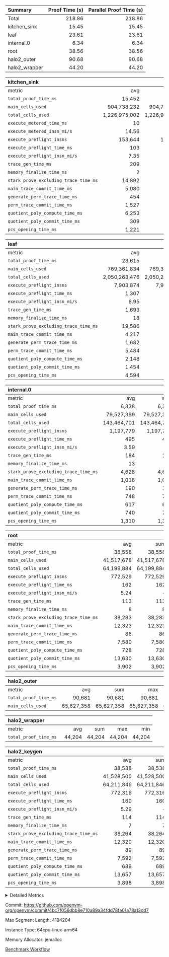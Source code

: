 | Summary | Proof Time (s) | Parallel Proof Time (s) |
|:---|---:|---:|
| Total |  218.86 |  218.86 |
| kitchen_sink |  15.45 |  15.45 |
| leaf |  23.61 |  23.61 |
| internal.0 |  6.34 |  6.34 |
| root |  38.56 |  38.56 |
| halo2_outer |  90.68 |  90.68 |
| halo2_wrapper |  44.20 |  44.20 |


| kitchen_sink |||||
|:---|---:|---:|---:|---:|
|metric|avg|sum|max|min|
| `total_proof_time_ms ` |  15,452 |  15,452 |  15,452 |  15,452 |
| `main_cells_used     ` |  904,738,232 |  904,738,232 |  904,738,232 |  904,738,232 |
| `total_cells_used    ` |  1,226,975,002 |  1,226,975,002 |  1,226,975,002 |  1,226,975,002 |
| `execute_metered_time_ms` |  10 | -          | -          | -          |
| `execute_metered_insn_mi/s` |  14.56 | -          |  14.56 |  14.56 |
| `execute_preflight_insns` |  153,644 |  153,644 |  153,644 |  153,644 |
| `execute_preflight_time_ms` |  103 |  103 |  103 |  103 |
| `execute_preflight_insn_mi/s` |  7.35 | -          |  7.35 |  7.35 |
| `trace_gen_time_ms   ` |  209 |  209 |  209 |  209 |
| `memory_finalize_time_ms` |  2 |  2 |  2 |  2 |
| `stark_prove_excluding_trace_time_ms` |  14,892 |  14,892 |  14,892 |  14,892 |
| `main_trace_commit_time_ms` |  5,080 |  5,080 |  5,080 |  5,080 |
| `generate_perm_trace_time_ms` |  454 |  454 |  454 |  454 |
| `perm_trace_commit_time_ms` |  1,527 |  1,527 |  1,527 |  1,527 |
| `quotient_poly_compute_time_ms` |  6,253 |  6,253 |  6,253 |  6,253 |
| `quotient_poly_commit_time_ms` |  309 |  309 |  309 |  309 |
| `pcs_opening_time_ms ` |  1,221 |  1,221 |  1,221 |  1,221 |

| leaf |||||
|:---|---:|---:|---:|---:|
|metric|avg|sum|max|min|
| `total_proof_time_ms ` |  23,615 |  23,615 |  23,615 |  23,615 |
| `main_cells_used     ` |  769,361,834 |  769,361,834 |  769,361,834 |  769,361,834 |
| `total_cells_used    ` |  2,050,263,476 |  2,050,263,476 |  2,050,263,476 |  2,050,263,476 |
| `execute_preflight_insns` |  7,903,874 |  7,903,874 |  7,903,874 |  7,903,874 |
| `execute_preflight_time_ms` |  1,307 |  1,307 |  1,307 |  1,307 |
| `execute_preflight_insn_mi/s` |  6.95 | -          |  6.95 |  6.95 |
| `trace_gen_time_ms   ` |  1,693 |  1,693 |  1,693 |  1,693 |
| `memory_finalize_time_ms` |  18 |  18 |  18 |  18 |
| `stark_prove_excluding_trace_time_ms` |  19,586 |  19,586 |  19,586 |  19,586 |
| `main_trace_commit_time_ms` |  4,217 |  4,217 |  4,217 |  4,217 |
| `generate_perm_trace_time_ms` |  1,682 |  1,682 |  1,682 |  1,682 |
| `perm_trace_commit_time_ms` |  5,484 |  5,484 |  5,484 |  5,484 |
| `quotient_poly_compute_time_ms` |  2,148 |  2,148 |  2,148 |  2,148 |
| `quotient_poly_commit_time_ms` |  1,454 |  1,454 |  1,454 |  1,454 |
| `pcs_opening_time_ms ` |  4,594 |  4,594 |  4,594 |  4,594 |

| internal.0 |||||
|:---|---:|---:|---:|---:|
|metric|avg|sum|max|min|
| `total_proof_time_ms ` |  6,338 |  6,338 |  6,338 |  6,338 |
| `main_cells_used     ` |  79,527,399 |  79,527,399 |  79,527,399 |  79,527,399 |
| `total_cells_used    ` |  143,464,701 |  143,464,701 |  143,464,701 |  143,464,701 |
| `execute_preflight_insns` |  1,197,779 |  1,197,779 |  1,197,779 |  1,197,779 |
| `execute_preflight_time_ms` |  495 |  495 |  495 |  495 |
| `execute_preflight_insn_mi/s` |  3.59 | -          |  3.59 |  3.59 |
| `trace_gen_time_ms   ` |  184 |  184 |  184 |  184 |
| `memory_finalize_time_ms` |  13 |  13 |  13 |  13 |
| `stark_prove_excluding_trace_time_ms` |  4,628 |  4,628 |  4,628 |  4,628 |
| `main_trace_commit_time_ms` |  1,018 |  1,018 |  1,018 |  1,018 |
| `generate_perm_trace_time_ms` |  190 |  190 |  190 |  190 |
| `perm_trace_commit_time_ms` |  748 |  748 |  748 |  748 |
| `quotient_poly_compute_time_ms` |  617 |  617 |  617 |  617 |
| `quotient_poly_commit_time_ms` |  740 |  740 |  740 |  740 |
| `pcs_opening_time_ms ` |  1,310 |  1,310 |  1,310 |  1,310 |

| root |||||
|:---|---:|---:|---:|---:|
|metric|avg|sum|max|min|
| `total_proof_time_ms ` |  38,558 |  38,558 |  38,558 |  38,558 |
| `main_cells_used     ` |  41,517,678 |  41,517,678 |  41,517,678 |  41,517,678 |
| `total_cells_used    ` |  64,199,884 |  64,199,884 |  64,199,884 |  64,199,884 |
| `execute_preflight_insns` |  772,529 |  772,529 |  772,529 |  772,529 |
| `execute_preflight_time_ms` |  162 |  162 |  162 |  162 |
| `execute_preflight_insn_mi/s` |  5.24 | -          |  5.24 |  5.24 |
| `trace_gen_time_ms   ` |  113 |  113 |  113 |  113 |
| `memory_finalize_time_ms` |  8 |  8 |  8 |  8 |
| `stark_prove_excluding_trace_time_ms` |  38,283 |  38,283 |  38,283 |  38,283 |
| `main_trace_commit_time_ms` |  12,323 |  12,323 |  12,323 |  12,323 |
| `generate_perm_trace_time_ms` |  86 |  86 |  86 |  86 |
| `perm_trace_commit_time_ms` |  7,580 |  7,580 |  7,580 |  7,580 |
| `quotient_poly_compute_time_ms` |  728 |  728 |  728 |  728 |
| `quotient_poly_commit_time_ms` |  13,630 |  13,630 |  13,630 |  13,630 |
| `pcs_opening_time_ms ` |  3,902 |  3,902 |  3,902 |  3,902 |

| halo2_outer |||||
|:---|---:|---:|---:|---:|
|metric|avg|sum|max|min|
| `total_proof_time_ms ` |  90,681 |  90,681 |  90,681 |  90,681 |
| `main_cells_used     ` |  65,627,358 |  65,627,358 |  65,627,358 |  65,627,358 |

| halo2_wrapper |||||
|:---|---:|---:|---:|---:|
|metric|avg|sum|max|min|
| `total_proof_time_ms ` |  44,204 |  44,204 |  44,204 |  44,204 |

| halo2_keygen |||||
|:---|---:|---:|---:|---:|
|metric|avg|sum|max|min|
| `total_proof_time_ms ` |  38,538 |  38,538 |  38,538 |  38,538 |
| `main_cells_used     ` |  41,528,500 |  41,528,500 |  41,528,500 |  41,528,500 |
| `total_cells_used    ` |  64,211,846 |  64,211,846 |  64,211,846 |  64,211,846 |
| `execute_preflight_insns` |  772,316 |  772,316 |  772,316 |  772,316 |
| `execute_preflight_time_ms` |  160 |  160 |  160 |  160 |
| `execute_preflight_insn_mi/s` |  5.29 | -          |  5.29 |  5.29 |
| `trace_gen_time_ms   ` |  114 |  114 |  114 |  114 |
| `memory_finalize_time_ms` |  7 |  7 |  7 |  7 |
| `stark_prove_excluding_trace_time_ms` |  38,264 |  38,264 |  38,264 |  38,264 |
| `main_trace_commit_time_ms` |  12,320 |  12,320 |  12,320 |  12,320 |
| `generate_perm_trace_time_ms` |  89 |  89 |  89 |  89 |
| `perm_trace_commit_time_ms` |  7,592 |  7,592 |  7,592 |  7,592 |
| `quotient_poly_compute_time_ms` |  689 |  689 |  689 |  689 |
| `quotient_poly_commit_time_ms` |  13,657 |  13,657 |  13,657 |  13,657 |
| `pcs_opening_time_ms ` |  3,898 |  3,898 |  3,898 |  3,898 |



<details>
<summary>Detailed Metrics</summary>

|  | vm.create_initial_state_time_ms | trace_gen_time_ms | total_cells_used | system_trace_gen_time_ms | single_trace_gen_time_ms | prove_time_ms | prove_for_evm_time_ms | memory_to_vec_partition_time_ms | memory_finalize_time_ms | main_cells_used | keygen_time_ms | execute_preflight_time_ms | execute_preflight_insns | execute_preflight_insn_mi/s | app proof_time_ms | agg_layer_time_ms |
| --- | --- | --- | --- | --- | --- | --- | --- | --- | --- | --- | --- | --- | --- | --- | --- |
|  | 0 | 114 | 64,199,884 | 114 | 0 | 90,695 | 44,204 | 23 | 8 | 41,517,678 | 172,792 | 324 | 772,529 | 5.31 | 15,502 | 39,593 | 

| group | vm.reset_state_time_ms | vm.create_initial_state_time_ms | trace_gen_time_ms | total_proof_time_ms | total_cells_used | total_cells | system_trace_gen_time_ms | stark_prove_excluding_trace_time_ms | single_trace_gen_time_ms | single_leaf_agg_time_ms | single_internal_agg_time_ms | quotient_poly_compute_time_ms | quotient_poly_commit_time_ms | prove_segment_time_ms | perm_trace_commit_time_ms | pcs_opening_time_ms | num_children | memory_to_vec_partition_time_ms | memory_finalize_time_ms | main_trace_commit_time_ms | main_cells_used | halo2_total_cells | halo2_keygen_time_ms | generate_perm_trace_time_ms | fri.log_blowup | execute_preflight_time_ms | execute_preflight_insns | execute_preflight_insn_mi/s | execute_metered_time_ms | execute_metered_insns | execute_metered_insn_mi/s | compute_user_public_values_proof_time_ms |
| --- | --- | --- | --- | --- | --- | --- | --- | --- | --- | --- | --- | --- | --- | --- | --- | --- | --- | --- | --- | --- | --- | --- | --- | --- | --- | --- | --- | --- | --- | --- | --- | --- |
| halo2_keygen | 0 | 0 | 114 | 38,538 | 64,211,846 | 80,435,354 | 114 | 38,264 | 0 |  |  | 689 | 13,657 |  | 7,592 | 3,898 |  |  | 7 | 12,320 | 41,528,500 | 5,447,564 | 19,019 | 89 |  | 160 | 772,316 | 5.29 |  |  |  |  | 
| halo2_outer |  |  |  | 90,681 |  |  |  |  |  |  |  |  |  |  |  |  |  |  |  |  | 65,627,358 |  |  |  |  |  |  |  |  |  |  |  | 
| halo2_wrapper |  |  |  | 44,204 |  |  |  |  |  |  |  |  |  |  |  |  |  |  |  |  |  |  |  |  |  |  |  |  |  |  |  |  | 
| internal.0 |  |  |  |  |  |  |  |  |  |  | 6,339 |  |  |  |  |  | 3 |  |  |  |  |  |  |  | 2 |  |  |  |  |  |  |  | 
| kitchen_sink | 0 |  |  |  |  |  |  |  |  |  |  |  |  | 15,452 |  |  |  | 7 |  |  |  |  |  |  | 1 |  |  |  | 10 | 153,644 | 14.56 | 37 | 
| leaf |  |  |  |  |  |  |  |  |  | 23,622 |  |  |  |  |  |  | 1 |  |  |  |  |  |  |  | 1 |  |  |  |  |  |  |  | 

| group | air_name | rows | prep_cols | perm_cols | main_cols | cells |
| --- | --- | --- | --- | --- | --- | --- |
| halo2_keygen | AccessAdapterAir<2> | 262,144 |  | 8 | 11 | 4,980,736 | 
| halo2_keygen | AccessAdapterAir<4> | 131,072 |  | 8 | 13 | 2,752,512 | 
| halo2_keygen | AccessAdapterAir<8> | 4,096 |  | 8 | 17 | 102,400 | 
| halo2_keygen | FriReducedOpeningAir | 131,072 |  | 24 | 27 | 6,684,672 | 
| halo2_keygen | JalRangeCheckAir | 32,768 |  | 12 | 12 | 786,432 | 
| halo2_keygen | NativePoseidon2Air<BabyBearParameters>, 1> | 32,768 |  | 84 | 398 | 15,794,176 | 
| halo2_keygen | PhantomAir | 8,192 |  | 8 | 6 | 114,688 | 
| halo2_keygen | ProgramAir | 131,072 |  | 8 | 10 | 2,359,296 | 
| halo2_keygen | VariableRangeCheckerAir | 262,144 | 2 | 8 | 1 | 2,359,296 | 
| halo2_keygen | VmAirWrapper<AluNativeAdapterAir, FieldArithmeticCoreAir> | 524,288 |  | 12 | 29 | 21,495,808 | 
| halo2_keygen | VmAirWrapper<BranchNativeAdapterAir, BranchEqualCoreAir<1> | 131,072 |  | 12 | 23 | 4,587,520 | 
| halo2_keygen | VmAirWrapper<NativeAdapterAir<2, 0>, PublicValuesCoreAir> | 64 |  | 12 | 22 | 2,176 | 
| halo2_keygen | VmAirWrapper<NativeLoadStoreAdapterAir<1>, NativeLoadStoreCoreAir<1> | 262,144 |  | 16 | 21 | 9,699,328 | 
| halo2_keygen | VmAirWrapper<NativeLoadStoreAdapterAir<4>, NativeLoadStoreCoreAir<4> | 65,536 |  | 16 | 27 | 2,818,048 | 
| halo2_keygen | VmAirWrapper<NativeVectorizedAdapterAir<4>, FieldExtensionCoreAir> | 65,536 |  | 12 | 38 | 3,276,800 | 
| halo2_keygen | VmConnectorAir | 2 | 1 | 8 | 5 | 26 | 
| halo2_keygen | VolatileBoundaryAir | 131,072 |  | 8 | 12 | 2,621,440 | 

| group | air_name | idx | rows | prep_cols | perm_cols | main_cols | cells |
| --- | --- | --- | --- | --- | --- | --- | --- |
| internal.0 | AccessAdapterAir<2> | 0 | 524,288 |  | 12 | 11 | 12,058,624 | 
| internal.0 | AccessAdapterAir<4> | 0 | 262,144 |  | 12 | 13 | 6,553,600 | 
| internal.0 | AccessAdapterAir<8> | 0 | 4,096 |  | 12 | 17 | 118,784 | 
| internal.0 | FriReducedOpeningAir | 0 | 524,288 |  | 44 | 27 | 37,224,448 | 
| internal.0 | JalRangeCheckAir | 0 | 65,536 |  | 16 | 12 | 1,835,008 | 
| internal.0 | NativePoseidon2Air<BabyBearParameters>, 1> | 0 | 131,072 |  | 160 | 398 | 73,138,176 | 
| internal.0 | PhantomAir | 0 | 32,768 |  | 8 | 6 | 458,752 | 
| internal.0 | ProgramAir | 0 | 131,072 |  | 8 | 10 | 2,359,296 | 
| internal.0 | VariableRangeCheckerAir | 0 | 262,144 | 2 | 8 | 1 | 2,359,296 | 
| internal.0 | VmAirWrapper<AluNativeAdapterAir, FieldArithmeticCoreAir> | 0 | 1,048,576 |  | 20 | 29 | 51,380,224 | 
| internal.0 | VmAirWrapper<BranchNativeAdapterAir, BranchEqualCoreAir<1> | 0 | 131,072 |  | 16 | 23 | 5,111,808 | 
| internal.0 | VmAirWrapper<NativeAdapterAir<2, 0>, PublicValuesCoreAir> | 0 | 64 |  | 16 | 23 | 2,496 | 
| internal.0 | VmAirWrapper<NativeLoadStoreAdapterAir<1>, NativeLoadStoreCoreAir<1> | 0 | 262,144 |  | 24 | 21 | 11,796,480 | 
| internal.0 | VmAirWrapper<NativeLoadStoreAdapterAir<4>, NativeLoadStoreCoreAir<4> | 0 | 131,072 |  | 24 | 27 | 6,684,672 | 
| internal.0 | VmAirWrapper<NativeVectorizedAdapterAir<4>, FieldExtensionCoreAir> | 0 | 131,072 |  | 20 | 38 | 7,602,176 | 
| internal.0 | VmConnectorAir | 0 | 2 | 1 | 12 | 5 | 34 | 
| internal.0 | VolatileBoundaryAir | 0 | 262,144 |  | 12 | 12 | 6,291,456 | 
| leaf | AccessAdapterAir<2> | 0 | 4,194,304 |  | 16 | 11 | 113,246,208 | 
| leaf | AccessAdapterAir<4> | 0 | 2,097,152 |  | 16 | 13 | 60,817,408 | 
| leaf | AccessAdapterAir<8> | 0 | 131,072 |  | 16 | 17 | 4,325,376 | 
| leaf | FriReducedOpeningAir | 0 | 8,388,608 |  | 84 | 27 | 931,135,488 | 
| leaf | JalRangeCheckAir | 0 | 131,072 |  | 28 | 12 | 5,242,880 | 
| leaf | NativePoseidon2Air<BabyBearParameters>, 1> | 0 | 1,048,576 |  | 312 | 398 | 744,488,960 | 
| leaf | PhantomAir | 0 | 32,768 |  | 12 | 6 | 589,824 | 
| leaf | ProgramAir | 0 | 2,097,152 |  | 8 | 10 | 37,748,736 | 
| leaf | VariableRangeCheckerAir | 0 | 262,144 | 2 | 8 | 1 | 2,359,296 | 
| leaf | VmAirWrapper<AluNativeAdapterAir, FieldArithmeticCoreAir> | 0 | 4,194,304 |  | 36 | 29 | 272,629,760 | 
| leaf | VmAirWrapper<BranchNativeAdapterAir, BranchEqualCoreAir<1> | 0 | 1,048,576 |  | 28 | 23 | 53,477,376 | 
| leaf | VmAirWrapper<NativeAdapterAir<2, 0>, PublicValuesCoreAir> | 0 | 64 |  | 28 | 27 | 3,520 | 
| leaf | VmAirWrapper<NativeLoadStoreAdapterAir<1>, NativeLoadStoreCoreAir<1> | 0 | 2,097,152 |  | 40 | 21 | 127,926,272 | 
| leaf | VmAirWrapper<NativeLoadStoreAdapterAir<4>, NativeLoadStoreCoreAir<4> | 0 | 524,288 |  | 40 | 27 | 35,127,296 | 
| leaf | VmAirWrapper<NativeVectorizedAdapterAir<4>, FieldExtensionCoreAir> | 0 | 1,048,576 |  | 36 | 38 | 77,594,624 | 
| leaf | VmConnectorAir | 0 | 2 | 1 | 16 | 5 | 42 | 
| leaf | VolatileBoundaryAir | 0 | 1,048,576 |  | 20 | 12 | 33,554,432 | 
| root | AccessAdapterAir<2> | 0 | 262,144 |  | 8 | 11 | 4,980,736 | 
| root | AccessAdapterAir<4> | 0 | 131,072 |  | 8 | 13 | 2,752,512 | 
| root | AccessAdapterAir<8> | 0 | 4,096 |  | 8 | 17 | 102,400 | 
| root | FriReducedOpeningAir | 0 | 131,072 |  | 24 | 27 | 6,684,672 | 
| root | JalRangeCheckAir | 0 | 32,768 |  | 12 | 12 | 786,432 | 
| root | NativePoseidon2Air<BabyBearParameters>, 1> | 0 | 32,768 |  | 84 | 398 | 15,794,176 | 
| root | PhantomAir | 0 | 8,192 |  | 8 | 6 | 114,688 | 
| root | ProgramAir | 0 | 131,072 |  | 8 | 10 | 2,359,296 | 
| root | VariableRangeCheckerAir | 0 | 262,144 | 2 | 8 | 1 | 2,359,296 | 
| root | VmAirWrapper<AluNativeAdapterAir, FieldArithmeticCoreAir> | 0 | 524,288 |  | 12 | 29 | 21,495,808 | 
| root | VmAirWrapper<BranchNativeAdapterAir, BranchEqualCoreAir<1> | 0 | 131,072 |  | 12 | 23 | 4,587,520 | 
| root | VmAirWrapper<NativeAdapterAir<2, 0>, PublicValuesCoreAir> | 0 | 64 |  | 12 | 22 | 2,176 | 
| root | VmAirWrapper<NativeLoadStoreAdapterAir<1>, NativeLoadStoreCoreAir<1> | 0 | 262,144 |  | 16 | 21 | 9,699,328 | 
| root | VmAirWrapper<NativeLoadStoreAdapterAir<4>, NativeLoadStoreCoreAir<4> | 0 | 65,536 |  | 16 | 27 | 2,818,048 | 
| root | VmAirWrapper<NativeVectorizedAdapterAir<4>, FieldExtensionCoreAir> | 0 | 65,536 |  | 12 | 38 | 3,276,800 | 
| root | VmConnectorAir | 0 | 2 | 1 | 8 | 5 | 26 | 
| root | VolatileBoundaryAir | 0 | 131,072 |  | 8 | 12 | 2,621,440 | 

| group | air_name | segment | rows | prep_cols | perm_cols | main_cols | cells |
| --- | --- | --- | --- | --- | --- | --- | --- |
| kitchen_sink | AccessAdapterAir<16> | 0 | 262,144 |  | 16 | 25 | 10,747,904 | 
| kitchen_sink | AccessAdapterAir<32> | 0 | 8,192 |  | 16 | 41 | 466,944 | 
| kitchen_sink | AccessAdapterAir<8> | 0 | 524,288 |  | 16 | 17 | 17,301,504 | 
| kitchen_sink | BitwiseOperationLookupAir<8> | 0 | 65,536 | 3 | 8 | 2 | 655,360 | 
| kitchen_sink | KeccakVmAir | 0 | 262,144 |  | 1,056 | 3,163 | 1,105,985,536 | 
| kitchen_sink | MemoryMerkleAir<8> | 0 | 16,384 |  | 16 | 32 | 786,432 | 
| kitchen_sink | PersistentBoundaryAir<8> | 0 | 8,192 |  | 12 | 20 | 262,144 | 
| kitchen_sink | Poseidon2PeripheryAir<BabyBearParameters>, 1> | 0 | 4,096 |  | 8 | 300 | 1,261,568 | 
| kitchen_sink | ProgramAir | 0 | 16,384 |  | 8 | 10 | 294,912 | 
| kitchen_sink | RangeTupleCheckerAir<2> | 0 | 2,097,152 | 2 | 8 | 1 | 18,874,368 | 
| kitchen_sink | Sha256VmAir | 0 | 524,288 |  | 108 | 470 | 303,038,464 | 
| kitchen_sink | VariableRangeCheckerAir | 0 | 262,144 | 2 | 8 | 1 | 2,359,296 | 
| kitchen_sink | VmAirWrapper<Rv32BaseAluAdapterAir, BaseAluCoreAir<4, 8> | 0 | 32,768 |  | 52 | 36 | 2,883,584 | 
| kitchen_sink | VmAirWrapper<Rv32BaseAluAdapterAir, LessThanCoreAir<4, 8> | 0 | 2,048 |  | 40 | 37 | 157,696 | 
| kitchen_sink | VmAirWrapper<Rv32BaseAluAdapterAir, ShiftCoreAir<4, 8> | 0 | 16,384 |  | 52 | 53 | 1,720,320 | 
| kitchen_sink | VmAirWrapper<Rv32BranchAdapterAir, BranchEqualCoreAir<4> | 0 | 8,192 |  | 28 | 26 | 442,368 | 
| kitchen_sink | VmAirWrapper<Rv32BranchAdapterAir, BranchLessThanCoreAir<4, 8> | 0 | 4,096 |  | 32 | 32 | 262,144 | 
| kitchen_sink | VmAirWrapper<Rv32CondRdWriteAdapterAir, Rv32JalLuiCoreAir> | 0 | 1,024 |  | 28 | 18 | 47,104 | 
| kitchen_sink | VmAirWrapper<Rv32HeapAdapterAir<2, 32, 32>, BaseAluCoreAir<32, 8> | 0 | 2,048 |  | 192 | 168 | 737,280 | 
| kitchen_sink | VmAirWrapper<Rv32HeapAdapterAir<2, 32, 32>, LessThanCoreAir<32, 8> | 0 | 1,024 |  | 68 | 169 | 242,688 | 
| kitchen_sink | VmAirWrapper<Rv32HeapAdapterAir<2, 32, 32>, MultiplicationCoreAir<32, 8> | 0 | 256 |  | 192 | 164 | 91,136 | 
| kitchen_sink | VmAirWrapper<Rv32HeapBranchAdapterAir<2, 32>, BranchEqualCoreAir<32> | 0 | 256 |  | 48 | 124 | 44,032 | 
| kitchen_sink | VmAirWrapper<Rv32IsEqualModAdapterAir<2, 1, 32, 32>, ModularIsEqualCoreAir<32, 4, 8> | 0 | 8 |  | 56 | 166 | 1,776 | 
| kitchen_sink | VmAirWrapper<Rv32IsEqualModAdapterAir<2, 3, 16, 48>, ModularIsEqualCoreAir<48, 4, 8> | 0 | 8 |  | 88 | 242 | 2,640 | 
| kitchen_sink | VmAirWrapper<Rv32JalrAdapterAir, Rv32JalrCoreAir> | 0 | 2,048 |  | 36 | 28 | 131,072 | 
| kitchen_sink | VmAirWrapper<Rv32LoadStoreAdapterAir, LoadStoreCoreAir<4> | 0 | 131,072 |  | 52 | 41 | 12,189,696 | 
| kitchen_sink | VmAirWrapper<Rv32MultAdapterAir, MultiplicationCoreAir<4, 8> | 0 | 32 |  | 52 | 31 | 2,656 | 
| kitchen_sink | VmAirWrapper<Rv32RdWriteAdapterAir, Rv32AuipcCoreAir> | 0 | 1,024 |  | 28 | 20 | 49,152 | 
| kitchen_sink | VmAirWrapper<Rv32VecHeapAdapterAir<1, 2, 2, 32, 32>, FieldExpressionCoreAir> | 0 | 4 |  | 836 | 547 | 5,532 | 
| kitchen_sink | VmAirWrapper<Rv32VecHeapAdapterAir<1, 6, 6, 16, 16>, FieldExpressionCoreAir> | 0 | 4 |  | 1,668 | 1,020 | 10,752 | 
| kitchen_sink | VmAirWrapper<Rv32VecHeapAdapterAir<2, 1, 1, 32, 32>, FieldExpressionCoreAir> | 0 | 64 |  | 384 | 294 | 41,920 | 
| kitchen_sink | VmAirWrapper<Rv32VecHeapAdapterAir<2, 2, 2, 32, 32>, FieldExpressionCoreAir> | 0 | 2 |  | 860 | 625 | 2,202 | 
| kitchen_sink | VmAirWrapper<Rv32VecHeapAdapterAir<2, 3, 3, 16, 16>, FieldExpressionCoreAir> | 0 | 4 |  | 496 | 393 | 2,404 | 
| kitchen_sink | VmAirWrapper<Rv32VecHeapAdapterAir<2, 6, 6, 16, 16>, FieldExpressionCoreAir> | 0 | 2 |  | 1,340 | 949 | 3,426 | 
| kitchen_sink | VmConnectorAir | 0 | 2 | 1 | 16 | 5 | 42 | 

| group | cell_tracker_span | simple_advice_cells | lookup_advice_cells | fixed_cells |
| --- | --- | --- | --- | --- |
| halo2_keygen | VerifierProgram | 509,456 | 164,237 | 166,961 | 
| halo2_keygen | VerifierProgram;CheckTraceHeightConstraints | 5,316 | 1,125 | 1,942 | 
| halo2_keygen | VerifierProgram;PoseidonCell | 29,400 |  | 8,700 | 
| halo2_keygen | VerifierProgram;stage-c-build-rounds | 18,401 | 2,528 | 6,510 | 
| halo2_keygen | VerifierProgram;stage-c-build-rounds;PoseidonCell | 46,550 |  | 13,775 | 
| halo2_keygen | VerifierProgram;stage-d-verify-pcs | 1,280,292 | 197,458 | 466,987 | 
| halo2_keygen | VerifierProgram;stage-d-verify-pcs;PoseidonCell | 3,839,150 |  | 1,136,075 | 
| halo2_keygen | VerifierProgram;stage-d-verify-pcs;stage-d-verifier-verify | 40,526 | 4,276 | 18,076 | 
| halo2_keygen | VerifierProgram;stage-d-verify-pcs;stage-d-verifier-verify;PoseidonCell | 56,350 |  | 16,675 | 
| halo2_keygen | VerifierProgram;stage-d-verify-pcs;stage-d-verifier-verify;cache-generator-powers | 70,410 | 12,000 | 21,630 | 
| halo2_keygen | VerifierProgram;stage-d-verify-pcs;stage-d-verifier-verify;compute-reduced-opening;single-reduced-opening-eval | 8,549,550 | 353,940 | 1,581,960 | 
| halo2_keygen | VerifierProgram;stage-d-verify-pcs;stage-d-verifier-verify;pre-compute-rounds-context | 76,224 | 11,116 | 22,232 | 
| halo2_keygen | VerifierProgram;stage-d-verify-pcs;stage-d-verifier-verify;verify-batch | 53,280 |  | 6,660 | 
| halo2_keygen | VerifierProgram;stage-d-verify-pcs;stage-d-verifier-verify;verify-batch;PoseidonCell | 9,926,550 |  | 2,940,300 | 
| halo2_keygen | VerifierProgram;stage-d-verify-pcs;stage-d-verifier-verify;verify-batch;verify-batch-reduce-fast;PoseidonCell | 8,854,140 | 253,980 | 2,764,710 | 
| halo2_keygen | VerifierProgram;stage-d-verify-pcs;stage-d-verifier-verify;verify-query | 1,088,820 | 184,470 | 307,410 | 
| halo2_keygen | VerifierProgram;stage-d-verify-pcs;stage-d-verifier-verify;verify-query;verify-batch-ext | 109,440 |  | 13,680 | 
| halo2_keygen | VerifierProgram;stage-d-verify-pcs;stage-d-verifier-verify;verify-query;verify-batch-ext;PoseidonCell | 16,764,840 |  | 4,965,840 | 
| halo2_keygen | VerifierProgram;stage-d-verify-pcs;stage-d-verifier-verify;verify-query;verify-batch-ext;verify-batch-reduce-fast;PoseidonCell | 1,671,570 | 62,940 | 513,270 | 
| halo2_keygen | VerifierProgram;stage-e-verify-constraints | 9,499,973 | 1,889,049 | 2,918,862 | 

| group | idx | vm.reset_state_time_ms | trace_gen_time_ms | total_proof_time_ms | total_cells_used | total_cells | system_trace_gen_time_ms | stark_prove_excluding_trace_time_ms | single_trace_gen_time_ms | quotient_poly_compute_time_ms | quotient_poly_commit_time_ms | perm_trace_commit_time_ms | pcs_opening_time_ms | memory_finalize_time_ms | main_trace_commit_time_ms | main_cells_used | generate_perm_trace_time_ms | fri.log_blowup | execute_preflight_time_ms | execute_preflight_insns | execute_preflight_insn_mi/s |
| --- | --- | --- | --- | --- | --- | --- | --- | --- | --- | --- | --- | --- | --- | --- | --- | --- | --- | --- | --- | --- | --- |
| internal.0 | 0 | 0 | 184 | 6,338 | 143,464,701 | 224,975,330 | 184 | 4,628 | 0 | 617 | 740 | 748 | 1,310 | 13 | 1,018 | 79,527,399 | 190 |  | 495 | 1,197,779 | 3.59 | 
| leaf | 0 | 0 | 1,693 | 23,615 | 2,050,263,476 | 2,500,267,498 | 1,693 | 19,586 | 0 | 2,148 | 1,454 | 5,484 | 4,594 | 18 | 4,217 | 769,361,834 | 1,682 |  | 1,307 | 7,903,874 | 6.95 | 
| root | 0 | 0 | 113 | 38,558 | 64,199,884 | 80,435,354 | 113 | 38,283 | 0 | 728 | 13,630 | 7,580 | 3,902 | 8 | 12,323 | 41,517,678 | 86 | 3 | 162 | 772,529 | 5.24 | 

| group | idx | trace_height_constraint | weighted_sum | threshold |
| --- | --- | --- | --- | --- |
| internal.0 | 0 | 0 | 5,177,476 | 2,013,265,921 | 
| internal.0 | 0 | 1 | 30,814,464 | 2,013,265,921 | 
| internal.0 | 0 | 2 | 2,588,738 | 2,013,265,921 | 
| internal.0 | 0 | 3 | 30,941,444 | 2,013,265,921 | 
| internal.0 | 0 | 4 | 262,144 | 2,013,265,921 | 
| internal.0 | 0 | 5 | 70,177,482 | 2,013,265,921 | 
| leaf | 0 | 0 | 39,125,124 | 2,013,265,921 | 
| leaf | 0 | 1 | 291,111,168 | 2,013,265,921 | 
| leaf | 0 | 2 | 19,562,562 | 2,013,265,921 | 
| leaf | 0 | 3 | 288,096,516 | 2,013,265,921 | 
| leaf | 0 | 4 | 2,097,152 | 2,013,265,921 | 
| leaf | 0 | 5 | 642,351,818 | 2,013,265,921 | 
| root | 0 | 0 | 2,572,420 | 2,013,265,921 | 
| root | 0 | 1 | 12,005,632 | 2,013,265,921 | 
| root | 0 | 2 | 1,286,210 | 2,013,265,921 | 
| root | 0 | 3 | 12,067,076 | 2,013,265,921 | 
| root | 0 | 4 | 65,536 | 2,013,265,921 | 
| root | 0 | 5 | 28,390,090 | 2,013,265,921 | 

| group | segment | trace_gen_time_ms | total_proof_time_ms | total_cells_used | total_cells | system_trace_gen_time_ms | stark_prove_excluding_trace_time_ms | single_trace_gen_time_ms | quotient_poly_compute_time_ms | quotient_poly_commit_time_ms | perm_trace_commit_time_ms | pcs_opening_time_ms | memory_to_vec_partition_time_ms | memory_finalize_time_ms | main_trace_commit_time_ms | main_cells_used | generate_perm_trace_time_ms | execute_preflight_time_ms | execute_preflight_insns | execute_preflight_insn_mi/s |
| --- | --- | --- | --- | --- | --- | --- | --- | --- | --- | --- | --- | --- | --- | --- | --- | --- | --- | --- | --- | --- |
| kitchen_sink | 0 | 209 | 15,452 | 1,226,975,002 | 1,481,193,346 | 209 | 14,892 | 3 | 6,253 | 309 | 1,527 | 1,221 | 6 | 2 | 5,080 | 904,738,232 | 454 | 103 | 153,644 | 7.35 | 

| group | segment | trace_height_constraint | weighted_sum | threshold |
| --- | --- | --- | --- | --- |
| kitchen_sink | 0 | 0 | 1,977,944 | 2,013,265,921 | 
| kitchen_sink | 0 | 1 | 32,428,632 | 2,013,265,921 | 
| kitchen_sink | 0 | 2 | 988,972 | 2,013,265,921 | 
| kitchen_sink | 0 | 3 | 32,011,136 | 2,013,265,921 | 
| kitchen_sink | 0 | 4 | 57,344 | 2,013,265,921 | 
| kitchen_sink | 0 | 5 | 24,576 | 2,013,265,921 | 
| kitchen_sink | 0 | 6 | 49,612,036 | 2,013,265,921 | 
| kitchen_sink | 0 | 7 | 1,048,576 | 2,013,265,921 | 
| kitchen_sink | 0 | 8 | 8,320 | 2,013,265,921 | 
| kitchen_sink | 0 | 9 | 120,668,384 | 2,013,265,921 | 

| group | trace_height_constraint | weighted_sum | threshold |
| --- | --- | --- | --- |
| halo2_keygen | 0 | 2,572,420 | 2,013,265,921 | 
| halo2_keygen | 1 | 12,005,632 | 2,013,265,921 | 
| halo2_keygen | 2 | 1,286,210 | 2,013,265,921 | 
| halo2_keygen | 3 | 12,067,076 | 2,013,265,921 | 
| halo2_keygen | 4 | 65,536 | 2,013,265,921 | 
| halo2_keygen | 5 | 28,390,090 | 2,013,265,921 | 

</details>


Commit: https://github.com/openvm-org/openvm/commit/4bc7f056dbb8e710a89a34fdd78fa01a78a13dd7

Max Segment Length: 4194204

Instance Type: 64cpu-linux-arm64

Memory Allocator: jemalloc

[Benchmark Workflow](https://github.com/openvm-org/openvm/actions/runs/16993062652)
